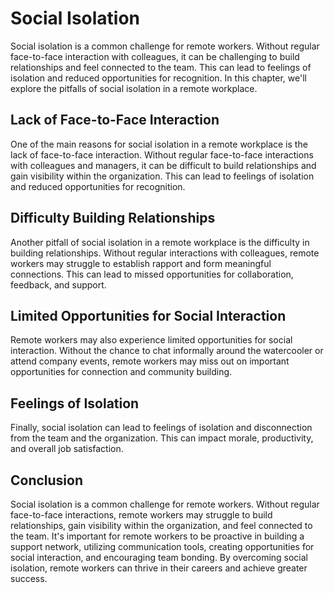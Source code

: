 # Social Isolation

Social isolation is a common challenge for remote workers. Without regular face-to-face interaction with colleagues, it can be challenging to build relationships and feel connected to the team. This can lead to feelings of isolation and reduced opportunities for recognition. In this chapter, we'll explore the pitfalls of social isolation in a remote workplace.

Lack of Face-to-Face Interaction
--------------------------------

One of the main reasons for social isolation in a remote workplace is the lack of face-to-face interaction. Without regular face-to-face interactions with colleagues and managers, it can be difficult to build relationships and gain visibility within the organization. This can lead to feelings of isolation and reduced opportunities for recognition.

Difficulty Building Relationships
---------------------------------

Another pitfall of social isolation in a remote workplace is the difficulty in building relationships. Without regular interactions with colleagues, remote workers may struggle to establish rapport and form meaningful connections. This can lead to missed opportunities for collaboration, feedback, and support.

Limited Opportunities for Social Interaction
--------------------------------------------

Remote workers may also experience limited opportunities for social interaction. Without the chance to chat informally around the watercooler or attend company events, remote workers may miss out on important opportunities for connection and community building.

Feelings of Isolation
---------------------

Finally, social isolation can lead to feelings of isolation and disconnection from the team and the organization. This can impact morale, productivity, and overall job satisfaction.

Conclusion
----------

Social isolation is a common challenge for remote workers. Without regular face-to-face interactions, remote workers may struggle to build relationships, gain visibility within the organization, and feel connected to the team. It's important for remote workers to be proactive in building a support network, utilizing communication tools, creating opportunities for social interaction, and encouraging team bonding. By overcoming social isolation, remote workers can thrive in their careers and achieve greater success.
